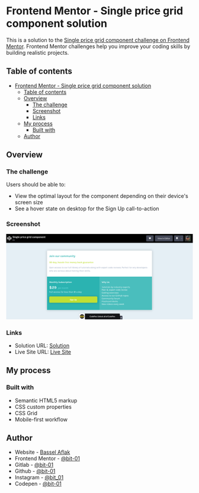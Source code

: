# Frontend Mentor - Single price grid component solution

This is a solution to the [Single price grid component challenge on Frontend Mentor](https://www.frontendmentor.io/challenges/single-price-grid-component-5ce41129d0ff452fec5abbbc). Frontend Mentor challenges help you improve your coding skills by building realistic projects. 

## Table of contents

- [Frontend Mentor - Single price grid component solution](#frontend-mentor---single-price-grid-component-solution)
  - [Table of contents](#table-of-contents)
  - [Overview](#overview)
    - [The challenge](#the-challenge)
    - [Screenshot](#screenshot)
    - [Links](#links)
  - [My process](#my-process)
    - [Built with](#built-with)
  - [Author](#author)



## Overview

### The challenge

Users should be able to:

- View the optimal layout for the component depending on their device's screen size
- See a hover state on desktop for the Sign Up call-to-action

### Screenshot

![](./preview.png)


### Links

- Solution URL: [Solution](https://gitlab.com/bit-01/single-price-grid-component)
- Live Site URL: [Live Site](https://bit-01.gitlab.io/single-price-grid-component)

## My process

### Built with

- Semantic HTML5 markup
- CSS custom properties
- CSS Grid
- Mobile-first workflow

## Author

- Website - [Bassel Aflak](https://bit01.rf.gd)
- Frontend Mentor - [@bit-01](https://www.frontendmentor.io/profile/bibt-01)
- Gitlab - [@bit-01](https://gitlab.com/bit-01)
- Github - [@bit-01](https://github.com/bit-01)
- Instagram - [@bit_01](https://instagram.com/bit_01)
- Codepen - [@bit-01](https://codepen.io/bit-01)